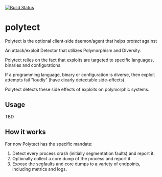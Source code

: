 [![Build Status](https://travis-ci.org/polyverse/polytect.svg?branch=master)](https://travis-ci.org/polyverse/polytect)

# polytect

Polytect is the optional client-side daemon/agent that helps pro*tect* 
against

An attack/exploit Detector that utilizes Polymorphism and Diversity.

Polytect relies on the fact that exploits are targeted to specific
languages, binaries and configurations.

If a programming language, binary or configuration is diverse, then
exploit attempts fail "loudly" (have clearly detectable side-effects).

Polytect detects these side effects of exploits on polymorphic systems.

## Usage

TBD

## How it works

For now Polytect has the specific mandate:
1. Detect every process crash (initially segmentation faults) and report it.
2. Optionally collect a core dump of the process and report it.
3. Expose the segfaults and core dumps to a variety of endpoints, including metrics and logs.
